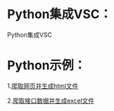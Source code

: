 # Python集成VSC：
Python集成VSC


# Python示例：

1.[爬取网页并生成html文件](https://github.com/WQone/python/blob/master/getHtml.py)

2.[爬取接口数据并生成excel文件](https://github.com/WQone/python/blob/master/getHtml.py)
